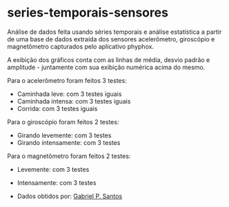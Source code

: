 # series-temporais-sensores
Análise de dados feita usando séries temporais e análise estatística a partir de uma base de dados extraída dos sensores acelerômetro, giroscópio e magnetômetro capturados pelo aplicativo phyphox.

A exibição dos gráficos conta com as linhas de média, desvio padrão e amplitude - juntamente com sua exibição numérica acima do mesmo.

Para o acelerômetro foram feitos 3 testes: 
* Caminhada leve: com 3 testes iguais
* Caminhada intensa: com 3 testes iguais
* Corrida: com 3 testes iguais

Para o giroscópio foram feitos 2 testes:
* Girando levemente: com 3 testes
* Girando intensamente: com 3 testes

Para o magnetômetro foram feitos 2 testes:
* Levemente: com 3 testes
* Intensamente: com 3 testes

* Dados obtidos por: [Gabriel P. Santos](https://github.com/GabPSant)
